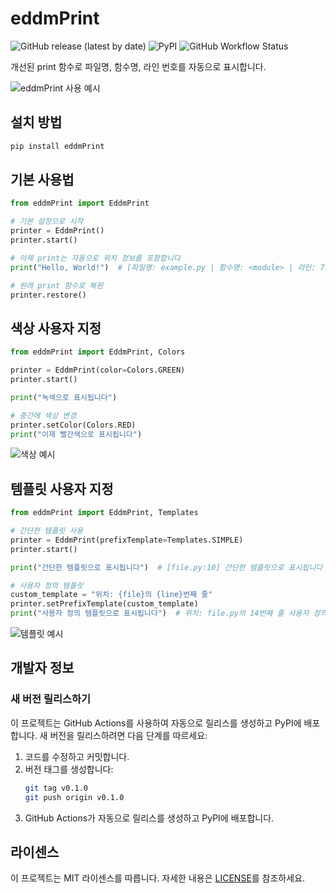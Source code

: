 # eddmPrint

![GitHub release (latest by date)](https://img.shields.io/github/v/release/eddmpython/eddmPrint)
![PyPI](https://img.shields.io/pypi/v/eddmPrint)
![GitHub Workflow Status](https://img.shields.io/github/workflow/status/eddmpython/eddmPrint/Release)

개선된 print 함수로 파일명, 함수명, 라인 번호를 자동으로 표시합니다.

![eddmPrint 사용 예시](images/example.png)

## 설치 방법

```bash
pip install eddmPrint
```

## 기본 사용법

```python
from eddmPrint import EddmPrint

# 기본 설정으로 시작
printer = EddmPrint()
printer.start()

# 이제 print는 자동으로 위치 정보를 포함합니다
print("Hello, World!")  # [파일명: example.py | 함수명: <module> | 라인: 7] Hello, World!

# 원래 print 함수로 복원
printer.restore()
```

## 색상 사용자 지정

```python
from eddmPrint import EddmPrint, Colors

printer = EddmPrint(color=Colors.GREEN)
printer.start()

print("녹색으로 표시됩니다")

# 중간에 색상 변경
printer.setColor(Colors.RED)
print("이제 빨간색으로 표시됩니다")
```

![색상 예시](images/colors.png)

## 템플릿 사용자 지정

```python
from eddmPrint import EddmPrint, Templates

# 간단한 템플릿 사용
printer = EddmPrint(prefixTemplate=Templates.SIMPLE)
printer.start()

print("간단한 템플릿으로 표시됩니다")  # [file.py:10] 간단한 템플릿으로 표시됩니다

# 사용자 정의 템플릿
custom_template = "위치: {file}의 {line}번째 줄"
printer.setPrefixTemplate(custom_template)
print("사용자 정의 템플릿으로 표시됩니다")  # 위치: file.py의 14번째 줄 사용자 정의 템플릿으로 표시됩니다
```

![템플릿 예시](images/templates.png)

## 개발자 정보

### 새 버전 릴리스하기

이 프로젝트는 GitHub Actions를 사용하여 자동으로 릴리스를 생성하고 PyPI에 배포합니다.
새 버전을 릴리스하려면 다음 단계를 따르세요:

1. 코드를 수정하고 커밋합니다.
2. 버전 태그를 생성합니다:
   ```bash
   git tag v0.1.0
   git push origin v0.1.0
   ```
3. GitHub Actions가 자동으로 릴리스를 생성하고 PyPI에 배포합니다.

## 라이센스

이 프로젝트는 MIT 라이센스를 따릅니다. 자세한 내용은 [LICENSE](LICENSE)를 참조하세요. 